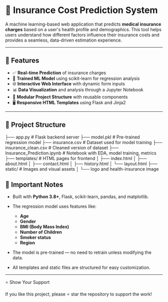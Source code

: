 # 🏥 Insurance Cost Prediction System

A machine learning-based web application that predicts **medical insurance charges** based on a user's health profile and demographics. This tool helps users understand how different factors influence their insurance costs and provides a seamless, data-driven estimation experience.

---

## 🌟 Features

* ✅ **Real-time Prediction** of insurance charges
* 🧠 **Trained ML Model** using scikit-learn for regression analysis
* 🌐 **Interactive Web Interface** with dynamic form inputs
* 📊 **Data Visualization** and analysis through a Jupyter Notebook
* 📁 **Modular Project Structure** with reusable components
* 🖥️ **Responsive HTML Templates** using Flask and Jinja2

---

## 📂 Project Structure

├── app.py # Flask backend server
├── model.pkl # Pre-trained regression model
├── insurance.csv # Dataset used for model training
├── insurance\_clean.csv # Cleaned version of dataset
├── Insurance\_Prediction.ipynb # Notebook with EDA, model training, metrics
├── templates/ # HTML pages for frontend
│ ├── index.html
│ ├── about.html
│ ├── contact.html
│ ├── history.html
│ └── layout.html
├── static/ # Images and visual assets
│ └── logo and health-insurance image

## 📝 Important Notes

* Built with **Python 3.8+**, Flask, scikit-learn, pandas, and matplotlib.
* The regression model uses features like:

  * **Age**
  * **Gender**
  * **BMI (Body Mass Index)**
  * **Number of Children**
  * **Smoker status**
  * **Region**
* The model is pre-trained — no need to retrain unless modifying the data.
* All templates and static files are structured for easy customization.

---

⭐ Show Your Support

If you like this project, please ⭐ star the repository to support the work!
